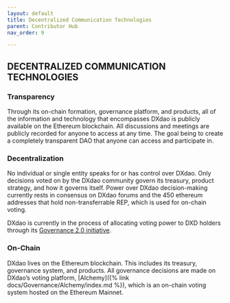 ```yaml
---
layout: default
title: Decentralized Communication Technologies
parent: Contributor Hub
nav_order: 9

---
```


## DECENTRALIZED COMMUNICATION TECHNOLOGIES

### Transparency

Through its on-chain formation, governance platform, and products, all of the information and technology that encompasses DXdao is publicly available on the Ethereum blockchain. All discussions and meetings are publicly recorded for anyone to access at any time. The goal being to create a completely transparent DAO that anyone can access and participate in.

### Decentralization

No individual or single entity speaks for or has control over DXdao. Only decisions voted on by the DXdao community govern its treasury, product strategy, and how it governs itself. Power over DXdao decision-making currently rests in consensus on DXdao forums and the 450 ethereum addresses that hold non-transferrable REP, which is used for on-chain voting.

DXdao is currently in the process of allocating voting power to DXD holders through its [Governance 2.0 initiative](https://daotalk.org/t/governance-2-0-signal-proposal/2600).

### On-Chain

DXdao lives on the Ethereum blockchain. This includes its treasury, governance system, and products. All governance decisions are made on DXdao’s voting platform, [Alchemy]({% link docs/Governance/Alchemy/index.md %}), which is an on-chain voting system hosted on the Ethereum Mainnet.